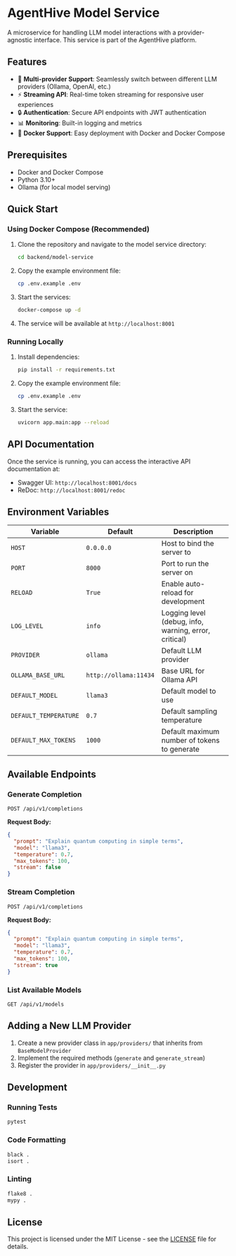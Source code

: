 # AgentHive Model Service

A microservice for handling LLM model interactions with a provider-agnostic interface. This service is part of the AgentHive platform.

## Features

- 🚀 **Multi-provider Support**: Seamlessly switch between different LLM providers (Ollama, OpenAI, etc.)
- ⚡ **Streaming API**: Real-time token streaming for responsive user experiences
- 🔒 **Authentication**: Secure API endpoints with JWT authentication
- 📊 **Monitoring**: Built-in logging and metrics
- 🐳 **Docker Support**: Easy deployment with Docker and Docker Compose

## Prerequisites

- Docker and Docker Compose
- Python 3.10+
- Ollama (for local model serving)

## Quick Start

### Using Docker Compose (Recommended)

1. Clone the repository and navigate to the model service directory:
   ```bash
   cd backend/model-service
   ```

2. Copy the example environment file:
   ```bash
   cp .env.example .env
   ```

3. Start the services:
   ```bash
   docker-compose up -d
   ```

4. The service will be available at `http://localhost:8001`

### Running Locally

1. Install dependencies:
   ```bash
   pip install -r requirements.txt
   ```

2. Copy the example environment file:
   ```bash
   cp .env.example .env
   ```

3. Start the service:
   ```bash
   uvicorn app.main:app --reload
   ```

## API Documentation

Once the service is running, you can access the interactive API documentation at:
- Swagger UI: `http://localhost:8001/docs`
- ReDoc: `http://localhost:8001/redoc`

## Environment Variables

| Variable | Default | Description |
|----------|---------|-------------|
| `HOST` | `0.0.0.0` | Host to bind the server to |
| `PORT` | `8000` | Port to run the server on |
| `RELOAD` | `True` | Enable auto-reload for development |
| `LOG_LEVEL` | `info` | Logging level (debug, info, warning, error, critical) |
| `PROVIDER` | `ollama` | Default LLM provider |
| `OLLAMA_BASE_URL` | `http://ollama:11434` | Base URL for Ollama API |
| `DEFAULT_MODEL` | `llama3` | Default model to use |
| `DEFAULT_TEMPERATURE` | `0.7` | Default sampling temperature |
| `DEFAULT_MAX_TOKENS` | `1000` | Default maximum number of tokens to generate |

## Available Endpoints

### Generate Completion

```http
POST /api/v1/completions
```

**Request Body:**
```json
{
  "prompt": "Explain quantum computing in simple terms",
  "model": "llama3",
  "temperature": 0.7,
  "max_tokens": 100,
  "stream": false
}
```

### Stream Completion

```http
POST /api/v1/completions
```

**Request Body:**
```json
{
  "prompt": "Explain quantum computing in simple terms",
  "model": "llama3",
  "temperature": 0.7,
  "max_tokens": 100,
  "stream": true
}
```

### List Available Models

```http
GET /api/v1/models
```

## Adding a New LLM Provider

1. Create a new provider class in `app/providers/` that inherits from `BaseModelProvider`
2. Implement the required methods (`generate` and `generate_stream`)
3. Register the provider in `app/providers/__init__.py`

## Development

### Running Tests

```bash
pytest
```

### Code Formatting

```bash
black .
isort .
```

### Linting

```bash
flake8 .
mypy .
```

## License

This project is licensed under the MIT License - see the [LICENSE](LICENSE) file for details.

